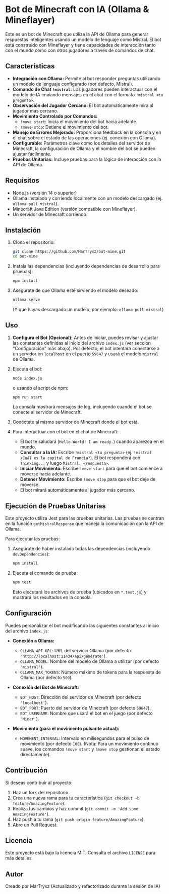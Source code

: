 # Bot de Minecraft con IA (Ollama & Mineflayer)

Este es un bot de Minecraft que utiliza la API de Ollama para generar respuestas inteligentes usando un modelo de lenguaje como Mistral. El bot está construido con Mineflayer y tiene capacidades de interacción tanto con el mundo como con otros jugadores a través de comandos de chat.

## Características

- **Integración con Ollama:** Permite al bot responder preguntas utilizando un modelo de lenguaje configurado (por defecto, Mistral).
- **Comando de Chat `!mistral`:** Los jugadores pueden interactuar con el modelo de IA enviando mensajes en el chat con el formato `!mistral <tu pregunta>`.
- **Observación del Jugador Cercano:** El bot automáticamente mira al jugador más cercano.
- **Movimiento Controlado por Comandos:**
    - `!move start`: Inicia el movimiento del bot hacia adelante.
    - `!move stop`: Detiene el movimiento del bot.
- **Manejo de Errores Mejorado:** Proporciona feedback en la consola y en el chat sobre el estado de las operaciones (ej. conexión con Ollama).
- **Configurable:** Parámetros clave como los detalles del servidor de Minecraft, la configuración de Ollama y el nombre del bot se pueden ajustar fácilmente.
- **Pruebas Unitarias:** Incluye pruebas para la lógica de interacción con la API de Ollama.

## Requisitos

- Node.js (versión 14 o superior)
- Ollama instalado y corriendo localmente con un modelo descargado (ej. `ollama pull mistral`).
- Minecraft Java Edition (versión compatible con Mineflayer).
- Un servidor de Minecraft corriendo.

## Instalación

1.  Clona el repositorio:
    ```bash
    git clone https://github.com/MarTryxz/bot-mine.git
    cd bot-mine
    ```

2.  Instala las dependencias (incluyendo dependencias de desarrollo para pruebas):
    ```bash
    npm install
    ```

3.  Asegúrate de que Ollama esté sirviendo el modelo deseado:
    ```bash
    ollama serve
    ```
    (Y que hayas descargado un modelo, por ejemplo: `ollama pull mistral`)

## Uso

1.  **Configura el Bot (Opcional):**
    Antes de iniciar, puedes revisar y ajustar las constantes definidas al inicio del archivo `index.js` (ver sección "Configuración" más abajo). Por defecto, el bot intentará conectarse a un servidor en `localhost` en el puerto `59647` y usará el modelo `mistral` de Ollama.

2.  Ejecuta el bot:
    ```bash
    node index.js
    ```
    o usando el script de npm:
    ```bash
    npm run start
    ```
    La consola mostrará mensajes de log, incluyendo cuando el bot se conecte al servidor de Minecraft.

3.  Conéctate al mismo servidor de Minecraft donde el bot está.

4.  Para interactuar con el bot en el chat de Minecraft:
    *   El bot te saludará (`Hello World! I am ready.`) cuando aparezca en el mundo.
    *   **Consultar a la IA:** Escribe `!mistral <tu pregunta>` (ej. `!mistral ¿Cuál es la capital de Francia?`). El bot responderá con `Thinking...` y luego `Mistral: <respuesta>`.
    *   **Iniciar Movimiento:** Escribe `!move start` para que el bot comience a moverse hacia adelante.
    *   **Detener Movimiento:** Escribe `!move stop` para que el bot deje de moverse.
    *   El bot mirará automáticamente al jugador más cercano.

## Ejecución de Pruebas Unitarias

Este proyecto utiliza Jest para las pruebas unitarias. Las pruebas se centran en la función `getMistralResponse` que maneja la comunicación con la API de Ollama.

Para ejecutar las pruebas:

1.  Asegúrate de haber instalado todas las dependencias (incluyendo `devDependencies`):
    ```bash
    npm install
    ```
2.  Ejecuta el comando de prueba:
    ```bash
    npm test
    ```
    Esto ejecutará los archivos de prueba (ubicados en `*.test.js`) y mostrará los resultados en la consola.

## Configuración

Puedes personalizar el bot modificando las siguientes constantes al inicio del archivo `index.js`:

-   **Conexión a Ollama:**
    -   `OLLAMA_API_URL`: URL del servicio Ollama (por defecto `'http://localhost:11434/api/generate'`).
    -   `OLLAMA_MODEL`: Nombre del modelo de Ollama a utilizar (por defecto `'mistral'`).
    -   `OLLAMA_MAX_TOKENS`: Número máximo de tokens para la respuesta de Ollama (por defecto `500`).

-   **Conexión del Bot de Minecraft:**
    -   `BOT_HOST`: Dirección del servidor de Minecraft (por defecto `'localhost'`).
    -   `BOT_PORT`: Puerto del servidor de Minecraft (por defecto `59647`).
    -   `BOT_USERNAME`: Nombre que usará el bot en el juego (por defecto `'Miner'`).

-   **Movimiento (para el movimiento pulsante actual):**
    -   `MOVEMENT_INTERVAL`: Intervalo en milisegundos para el pulso de movimiento (por defecto `100`). (Nota: Para un movimiento continuo suave, los comandos `!move start` y `!move stop` gestionan el estado directamente).

## Contribución

Si deseas contribuir al proyecto:

1.  Haz un fork del repositorio.
2.  Crea una nueva rama para tu característica (`git checkout -b feature/AmazingFeature`).
3.  Realiza tus cambios y haz commit (`git commit -m 'Add some AmazingFeature'`).
4.  Haz push a tu rama (`git push origin feature/AmazingFeature`).
5.  Abre un Pull Request.

## Licencia

Este proyecto está bajo la licencia MIT. Consulta el archivo `LICENSE` para más detalles.

## Autor

Creado por MarTryxz (Actualizado y refactorizado durante la sesión de IA)
